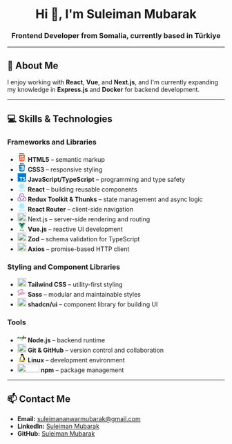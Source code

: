 <h1 align="center">Hi 👋, I'm Suleiman Mubarak</h1>
<h3 align="center">Frontend Developer from Somalia, currently based in Türkiye</h3>

---

## 🌱 About Me
I enjoy working with **React**, **Vue**, and **Next.js**, and I'm currently expanding my knowledge in **Express.js** and **Docker** for backend development.  

---

## 💻 Skills & Technologies



### Frameworks and Libraries
- <img src="https://raw.githubusercontent.com/devicons/devicon/master/icons/html5/html5-original-wordmark.svg" width="20" height="20"/> **HTML5** – semantic markup  
- <img src="https://raw.githubusercontent.com/devicons/devicon/master/icons/css3/css3-original-wordmark.svg" width="20" height="20"/> **CSS3** – responsive styling  
- <img src="https://raw.githubusercontent.com/devicons/devicon/master/icons/typescript/typescript-original.svg" width="20" height="20"/> **JavaScript/TypeScript** – programming and type safety  
- <img src="https://raw.githubusercontent.com/devicons/devicon/master/icons/react/react-original-wordmark.svg" width="20" height="20"/> **React** – building reusable components  
- <img src="https://raw.githubusercontent.com/devicons/devicon/master/icons/redux/redux-original.svg" width="20" height="20"/> **Redux Toolkit & Thunks** – state management and async logic
- <img src="https://raw.githubusercontent.com/devicons/devicon/master/icons/react/react-original-wordmark.svg" width="20" height="20"/> **React Router** – client-side navigation
- <img src="https://cdn.worldvectorlogo.com/logos/nextjs-2.svg" width="20" height="20"/> Next.js – server-side rendering and routing
- <img src="https://raw.githubusercontent.com/devicons/devicon/master/icons/vuejs/vuejs-original-wordmark.svg" width="20" height="20"/> **Vue.js** – reactive UI development
- <img src="https://zod.dev/_next/image?url=%2Flogo%2Flogo.png&w=32&q=100" width="20" height="20"/> **Zod** – schema validation for TypeScript
- <img src="https://avatars.githubusercontent.com/u/32372333?s=200&v=4" width="20" height="20"/> **Axios** – promise-based HTTP client

### Styling and Component Libraries
- <img src="https://www.vectorlogo.zone/logos/tailwindcss/tailwindcss-icon.svg" width="20" height="20"/> **Tailwind CSS** – utility-first styling  
- <img src="https://raw.githubusercontent.com/devicons/devicon/master/icons/sass/sass-original.svg" width="20" height="20"/> **Sass** – modular and maintainable styles  
- <img src="https://ui.shadcn.com/favicon.ico" width="20" height="20"/> **shadcn/ui** – component library for building UI

### Tools
- <img src="https://raw.githubusercontent.com/devicons/devicon/master/icons/nodejs/nodejs-original-wordmark.svg" width="20" height="20"/> **Node.js** – backend runtime  
- <img src="https://www.vectorlogo.zone/logos/git-scm/git-scm-icon.svg" width="20" height="20"/> **Git & GitHub** – version control and collaboration  
- <img src="https://raw.githubusercontent.com/devicons/devicon/master/icons/linux/linux-original.svg" width="20" height="20"/> **Linux** – development environment  
- <img src="https://img.shields.io/badge/npm-CB3837?style=for-the-badge&logo=npm&logoColor=white" width="50" height="20"/> **npm** – package management  

---


## 📫 Contact Me
- **Email:** suleimananwarmubarak@gmail.com  
- **LinkedIn:** [Suleiman Mubarak](https://www.linkedin.com/in/suleiman-mubarak-b801b9298)  
- **GitHub:** [Suleiman Mubarak](https://github.com/yourusername)  


